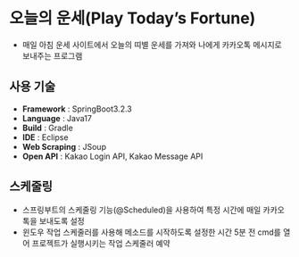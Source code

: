 # 오늘의 운세(Play Today’s Fortune)
- 매일 아침 운세 사이트에서 오늘의 띠별 운세를 가져와 나에게 카카오톡 메시지로 보내주는 프로그램

## 사용 기술
- **Framework**    : SpringBoot3.2.3
- **Language**     : Java17
- **Build**        : Gradle
- **IDE**          : Eclipse
- **Web Scraping** : JSoup
- **Open API**     : Kakao Login API, Kakao Message API

## 스케줄링
- 스프링부트의 스케줄링 기능(@Scheduled)을 사용하여 특정 시간에 매일 카카오톡을 보내도록 설정
- 윈도우 작업 스케줄러를 사용해 메소드를 시작하도록 설정한 시간 5분 전 cmd를 열어 프로젝트가 실행시키는 작업 스케줄러 예약
 
